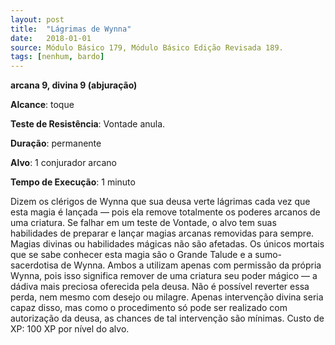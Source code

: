 ```yaml
---
layout: post
title:  "Lágrimas de Wynna"
date:   2018-01-01
source: Módulo Básico 179, Módulo Básico Edição Revisada 189.
tags: [nenhum, bardo]
---
```


**arcana 9, divina 9 (abjuração)**

**Alcance**: toque

**Teste de Resistência**: Vontade anula.

**Duração**: permanente

**Alvo**: 1 conjurador arcano

**Tempo de Execução**: 1 minuto

Dizem os clérigos de Wynna que sua deusa verte lágrimas cada vez que esta magia é lançada — pois ela remove totalmente os poderes arcanos de uma criatura. Se falhar em um teste de Vontade, o alvo tem suas habilidades de preparar e lançar magias arcanas removidas para sempre. Magias divinas ou habilidades mágicas não são afetadas.
Os únicos mortais que se sabe conhecer esta magia são o Grande Talude e a sumo-sacerdotisa de Wynna. Ambos a utilizam apenas com permissão da própria Wynna, pois isso significa remover de uma criatura seu poder mágico — a dádiva mais preciosa oferecida pela deusa.
Não é possível reverter essa perda, nem mesmo com desejo ou milagre. Apenas intervenção divina seria capaz disso, mas como o procedimento só pode ser realizado com autorização da deusa, as chances de tal intervenção são mínimas.
Custo de XP: 100 XP por nível do alvo.
